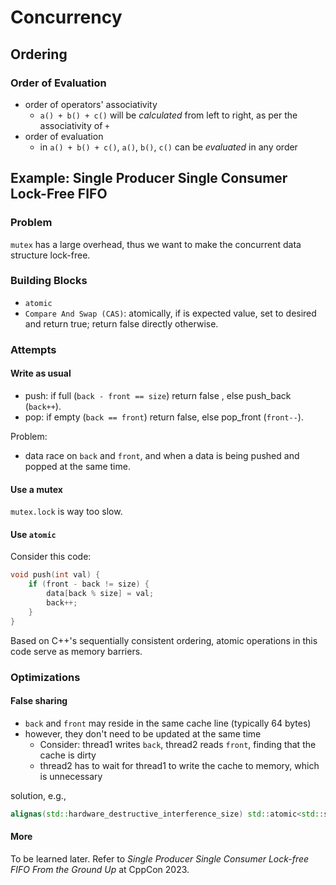 # Concurrency

## Ordering

### Order of Evaluation

- order of operators' associativity
  - `a() + b() + c()` will be *calculated* from left to right, as per the associativity of `+`
- order of evaluation
  - in `a() + b() + c()`, `a()`, `b()`, `c()` can be *evaluated* in any order

## Example: Single Producer Single Consumer Lock-Free FIFO

### Problem

`mutex` has a large overhead, thus we want to make the concurrent data structure lock-free.

### Building Blocks

- `atomic`
- `Compare And Swap (CAS)`: atomically, if is expected value, set to desired and return true; return false directly otherwise.

### Attempts

#### Write as usual

- push: if full (`back - front == size`) return false , else push_back (`back++`).
- pop: if empty (`back == front`) return false, else pop_front (`front--`).

Problem:

- data race on `back` and `front`, and when a data is being pushed and popped at the same time.

#### Use a mutex

`mutex.lock` is way too slow.

#### Use `atomic`

Consider this code:

```Cpp
void push(int val) {
    if (front - back != size) {
        data[back % size] = val;
        back++;
    }
}
```

Based on C++'s sequentially consistent ordering, atomic operations in this code serve as memory barriers.

### Optimizations

#### False sharing

- `back` and `front` may reside in the same cache line (typically 64 bytes)
- however, they don't need to be updated at the same time
  - Consider: thread1 writes `back`, thread2 reads `front`, finding that the cache is dirty
  - thread2 has to wait for thread1 to write the cache to memory, which is unnecessary

solution, e.g., 

```Cpp
alignas(std::hardware_destructive_interference_size) std::atomic<std::size_t> front;
```

#### More

To be learned later. Refer to *Single Producer Single Consumer Lock-free FIFO From the Ground Up* at CppCon 2023.